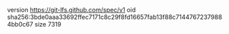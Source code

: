 version https://git-lfs.github.com/spec/v1
oid sha256:3bde0aaa33692ffec7171c8c29f8fd16657fab13f88c71447672379884bb0c67
size 7319
